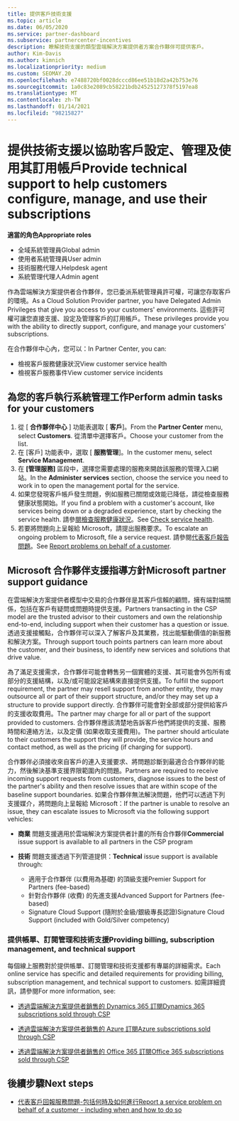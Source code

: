 ```yaml
---
title: 提供客戶技術支援
ms.topic: article
ms.date: 06/05/2020
ms.service: partner-dashboard
ms.subservice: partnercenter-incentives
description: 瞭解技術支援的類型雲端解決方案提供者方案合作夥伴可提供客戶。
author: Kim-Davis
ms.author: kimnich
ms.localizationpriority: medium
ms.custom: SEOMAY.20
ms.openlocfilehash: e7488720bf0028dcccd86ee51b18d2a42b753e76
ms.sourcegitcommit: 1a0c83e2089cb58221bdb24525127378f5197ea8
ms.translationtype: MT
ms.contentlocale: zh-TW
ms.lasthandoff: 01/14/2021
ms.locfileid: "98215827"
---
```

# <a name="provide-technical-support-to-help-customers-configure-manage-and-use-their-subscriptions"></a><span data-ttu-id="5ae7d-103">提供技術支援以協助客戶設定、管理及使用其訂用帳戶</span><span class="sxs-lookup"><span data-stu-id="5ae7d-103">Provide technical support to help customers configure, manage, and use their subscriptions</span></span>


<span data-ttu-id="5ae7d-104">**適當的角色**</span><span class="sxs-lookup"><span data-stu-id="5ae7d-104">**Appropriate roles**</span></span>

- <span data-ttu-id="5ae7d-105">全域系統管理員</span><span class="sxs-lookup"><span data-stu-id="5ae7d-105">Global admin</span></span>
- <span data-ttu-id="5ae7d-106">使用者系統管理員</span><span class="sxs-lookup"><span data-stu-id="5ae7d-106">User admin</span></span>
- <span data-ttu-id="5ae7d-107">技術服務代理人</span><span class="sxs-lookup"><span data-stu-id="5ae7d-107">Helpdesk agent</span></span>
- <span data-ttu-id="5ae7d-108">系統管理代理人</span><span class="sxs-lookup"><span data-stu-id="5ae7d-108">Admin agent</span></span>

<span data-ttu-id="5ae7d-109">作為雲端解決方案提供者合作夥伴，您已委派系統管理員許可權，可讓您存取客戶的環境。</span><span class="sxs-lookup"><span data-stu-id="5ae7d-109">As a Cloud Solution Provider partner, you have Delegated Admin Privileges that give you access to your customers' environments.</span></span> <span data-ttu-id="5ae7d-110">這些許可權可讓您直接支援、設定及管理客戶的訂用帳戶。</span><span class="sxs-lookup"><span data-stu-id="5ae7d-110">These privileges provide you with the ability to directly support, configure, and manage your customers' subscriptions.</span></span>

<span data-ttu-id="5ae7d-111">在合作夥伴中心內，您可以：</span><span class="sxs-lookup"><span data-stu-id="5ae7d-111">In Partner Center, you can:</span></span>

- <span data-ttu-id="5ae7d-112">檢視客戶服務健康狀況</span><span class="sxs-lookup"><span data-stu-id="5ae7d-112">View customer service health</span></span>
- <span data-ttu-id="5ae7d-113">檢視客戶服務事件</span><span class="sxs-lookup"><span data-stu-id="5ae7d-113">View customer service incidents</span></span>

## <a name="perform-admin-tasks-for-your-customers"></a><span data-ttu-id="5ae7d-114">為您的客戶執行系統管理工作</span><span class="sxs-lookup"><span data-stu-id="5ae7d-114">Perform admin tasks for your customers</span></span>

1. <span data-ttu-id="5ae7d-115">從 [ **合作夥伴中心** ] 功能表選取 [ **客戶**]。</span><span class="sxs-lookup"><span data-stu-id="5ae7d-115">From the **Partner Center** menu, select **Customers**.</span></span> <span data-ttu-id="5ae7d-116">從清單中選擇客戶。</span><span class="sxs-lookup"><span data-stu-id="5ae7d-116">Choose your customer from the list.</span></span>
2. <span data-ttu-id="5ae7d-117">在 [客戶] 功能表中，選取 [ **服務管理**]。</span><span class="sxs-lookup"><span data-stu-id="5ae7d-117">In the customer menu, select **Service Management**.</span></span>
3. <span data-ttu-id="5ae7d-118">在 **\[管理服務\]** 區段中，選擇您需要處理的服務來開啟該服務的管理入口網站。</span><span class="sxs-lookup"><span data-stu-id="5ae7d-118">In the **Administer services** section, choose the service you need to work in to open the management portal for the service.</span></span>
4. <span data-ttu-id="5ae7d-119">如果您發現客戶帳戶發生問題，例如服務已關閉或效能已降低，請從檢查服務健康狀態開始。</span><span class="sxs-lookup"><span data-stu-id="5ae7d-119">If you find a problem with a customer's account, like services being down or a degraded experience, start by checking the service health.</span></span> <span data-ttu-id="5ae7d-120">請參[閱檢查服務健康狀況](check-service-health.md)。</span><span class="sxs-lookup"><span data-stu-id="5ae7d-120">See [Check service health](check-service-health.md).</span></span>
5. <span data-ttu-id="5ae7d-121">若要將問題向上呈報給 Microsoft，請提出服務要求。</span><span class="sxs-lookup"><span data-stu-id="5ae7d-121">To escalate an ongoing problem to Microsoft, file a service request.</span></span> <span data-ttu-id="5ae7d-122">請參閱[代表客戶報告問題](report-problems-on-behalf-of-a-customer.md)。</span><span class="sxs-lookup"><span data-stu-id="5ae7d-122">See [Report problems on behalf of a customer](report-problems-on-behalf-of-a-customer.md).</span></span>

## <a name="microsoft-partner-support-guidance"></a><span data-ttu-id="5ae7d-123">Microsoft 合作夥伴支援指導方針</span><span class="sxs-lookup"><span data-stu-id="5ae7d-123">Microsoft partner support guidance</span></span>

<span data-ttu-id="5ae7d-124">在雲端解決方案提供者模型中交易的合作夥伴是其客戶信賴的顧問，擁有端對端關係，包括在客戶有疑問或問題時提供支援。</span><span class="sxs-lookup"><span data-stu-id="5ae7d-124">Partners transacting in the CSP model are the trusted advisor to their customers and own the relationship end-to-end, including support when their customer has a question or issue.</span></span> <span data-ttu-id="5ae7d-125">透過支援接觸點，合作夥伴可以深入了解客戶及其業務，找出能驅動價值的新服務和解決方案。</span><span class="sxs-lookup"><span data-stu-id="5ae7d-125">Through support touch points partners can learn more about the customer, and their business, to identify new services and solutions that drive value.</span></span>

<span data-ttu-id="5ae7d-126">為了滿足支援需求，合作夥伴可能會轉售另一個實體的支援、其可能會外包所有或部分的支援結構，以及/或可能設定結構來直接提供支援。</span><span class="sxs-lookup"><span data-stu-id="5ae7d-126">To fulfill the support requirement, the partner may resell support from another entity, they may outsource all or part of their support structure, and/or they may set up a structure to provide support directly.</span></span>  <span data-ttu-id="5ae7d-127">合作夥伴可能會對全部或部分提供給客戶的支援收取費用。</span><span class="sxs-lookup"><span data-stu-id="5ae7d-127">The partner may charge for all or part of the support provided to customers.</span></span> <span data-ttu-id="5ae7d-128">合作夥伴應該清楚地告訴客戶他們將提供的支援、服務時間和連絡方法，以及定價 (如果收取支援費用)。</span><span class="sxs-lookup"><span data-stu-id="5ae7d-128">The partner should articulate to their customers the support they will provide, the service hours and contact method, as well as the pricing (if charging for support).</span></span> 

<span data-ttu-id="5ae7d-129">合作夥伴必須接收來自客戶的連入支援要求、將問題診斷到最適合合作夥伴的能力，然後解決基準支援界限範圍內的問題。</span><span class="sxs-lookup"><span data-stu-id="5ae7d-129">Partners are required to receive incoming support requests from customers, diagnose issues to the best of the partner's ability and then resolve issues that are within scope of the baseline support boundaries.</span></span> <span data-ttu-id="5ae7d-130">如果合作夥伴無法解決問題，他們可以透過下列支援媒介，將問題向上呈報給 Microsoft：</span><span class="sxs-lookup"><span data-stu-id="5ae7d-130">If the partner is unable to resolve an issue, they can escalate issues to Microsoft via the following support vehicles:</span></span>

- <span data-ttu-id="5ae7d-131">**商業** 問題支援適用於雲端解決方案提供者計畫的所有合作夥伴</span><span class="sxs-lookup"><span data-stu-id="5ae7d-131">**Commercial** issue support is available to all partners in the CSP program</span></span>

- <span data-ttu-id="5ae7d-132">**技術** 問題支援透過下列管道提供：</span><span class="sxs-lookup"><span data-stu-id="5ae7d-132">**Technical** issue support is available through:</span></span>

  - <span data-ttu-id="5ae7d-133">適用于合作夥伴 (以費用為基礎) 的頂級支援</span><span class="sxs-lookup"><span data-stu-id="5ae7d-133">Premier Support for Partners (fee-based)</span></span>
  - <span data-ttu-id="5ae7d-134">針對合作夥伴 (收費) 的先進支援</span><span class="sxs-lookup"><span data-stu-id="5ae7d-134">Advanced Support for Partners (fee-based)</span></span>
  - <span data-ttu-id="5ae7d-135">Signature Cloud Support (隨附於金級/銀級專長認證)</span><span class="sxs-lookup"><span data-stu-id="5ae7d-135">Signature Cloud Support (included with Gold/Silver competency)</span></span>

### <a name="providing-billing-subscription-management-and-technical-support"></a><span data-ttu-id="5ae7d-136">提供帳單、訂閱管理和技術支援</span><span class="sxs-lookup"><span data-stu-id="5ae7d-136">Providing billing, subscription management, and technical support</span></span> 

<span data-ttu-id="5ae7d-137">每個線上服務對於提供帳單、訂閱管理和技術支援都有專屬的詳細需求。</span><span class="sxs-lookup"><span data-stu-id="5ae7d-137">Each online service has specific and detailed requirements for providing billing, subscription management, and technical support to customers.</span></span> <span data-ttu-id="5ae7d-138">如需詳細資訊，請參閱</span><span class="sxs-lookup"><span data-stu-id="5ae7d-138">For more information, see:</span></span>

- [<span data-ttu-id="5ae7d-139">透過雲端解決方案提供者銷售的 Dynamics 365 訂閱</span><span class="sxs-lookup"><span data-stu-id="5ae7d-139">Dynamics 365 subscriptions sold through CSP</span></span>](https://www.microsoftpartnercommunity.com/t5/CSP/Microsoft-Partner-Support-Guidance/m-p/5262#M30)

- [<span data-ttu-id="5ae7d-140">透過雲端解決方案提供者銷售的 Azure 訂閱</span><span class="sxs-lookup"><span data-stu-id="5ae7d-140">Azure subscriptions sold through CSP</span></span>](https://www.microsoftpartnercommunity.com/t5/CSP/Microsoft-Partner-Support-Guidance/m-p/5263#M31)

- [<span data-ttu-id="5ae7d-141">透過雲端解決方案提供者銷售的 Office 365 訂閱</span><span class="sxs-lookup"><span data-stu-id="5ae7d-141">Office 365 subscriptions sold through CSP</span></span>](https://www.microsoftpartnercommunity.com/t5/CSP/Microsoft-Partner-Support-Guidance/m-p/5264#M32)

## <a name="next-steps"></a><span data-ttu-id="5ae7d-142">後續步驟</span><span class="sxs-lookup"><span data-stu-id="5ae7d-142">Next steps</span></span>

- [<span data-ttu-id="5ae7d-143">代表客戶回報服務問題-包括何時及如何進行</span><span class="sxs-lookup"><span data-stu-id="5ae7d-143">Report a service problem on behalf of a customer - including when and how to do so</span></span>](report-problems-on-behalf-of-a-customer.md)